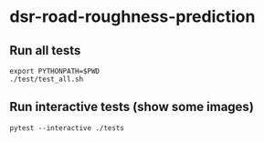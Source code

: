 # dsr-road-roughness-prediction

[travis]: https://travis-ci.com/mknz/dsr-road-roughness-prediction.svg?branch=master

## Run all tests

```
export PYTHONPATH=$PWD
./test/test_all.sh
```

## Run interactive tests (show some images)

```
pytest --interactive ./tests
```
